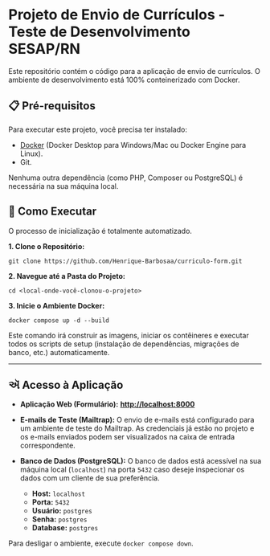 # Projeto de Envio de Currículos - Teste de Desenvolvimento SESAP/RN

Este repositório contém o código para a aplicação de envio de currículos. O ambiente de desenvolvimento está 100% conteinerizado com Docker.

## 📋 Pré-requisitos

Para executar este projeto, você precisa ter instalado:

* [Docker](https://www.docker.com/products/docker-desktop/) (Docker Desktop para Windows/Mac ou Docker Engine para Linux).
* Git.

Nenhuma outra dependência (como PHP, Composer ou PostgreSQL) é necessária na sua máquina local.

## 🚀 Como Executar

O processo de inicialização é totalmente automatizado.

**1. Clone o Repositório:**
```shell
git clone https://github.com/Henrique-Barbosaa/curriculo-form.git
```

**2. Navegue até a Pasta do Projeto:**
```shell
cd <local-onde-você-clonou-o-projeto>
```

**3. Inicie o Ambiente Docker:**
```shell
docker compose up -d --build
```
Este comando irá construir as imagens, iniciar os contêineres e executar todos os scripts de setup (instalação de dependências, migrações de banco, etc.) automaticamente.

---
## ઍ Acesso à Aplicação

* **Aplicação Web (Formulário):** [**http://localhost:8000**](http://localhost:8000)

* **E-mails de Teste (Mailtrap):** O envio de e-mails está configurado para um ambiente de teste do Mailtrap. As credenciais já estão no projeto e os e-mails enviados podem ser visualizados na caixa de entrada correspondente.

* **Banco de Dados (PostgreSQL):** O banco de dados está acessível na sua máquina local (`localhost`) na porta `5432` caso deseje inspecionar os dados com um cliente de sua preferência.
    * **Host:** `localhost`
    * **Porta:** `5432`
    * **Usuário:** `postgres`
    * **Senha:** `postgres`
    * **Database:** `postgres`

Para desligar o ambiente, execute `docker compose down`.